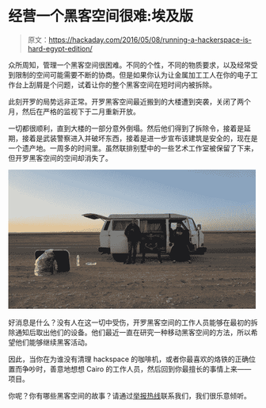 # 经营一个黑客空间很难:埃及版

> 原文：<https://hackaday.com/2016/05/08/running-a-hackerspace-is-hard-egypt-edition/>

众所周知，管理一个黑客空间很困难。不同的个性，不同的物质要求，以及经常受到限制的空间可能需要不断的协商。但是如果你认为让金属加工工人在你的电子工作台上刮屑是个问题，试着让你的整个黑客空间在短时间内被拆除。

此刻开罗的局势远非正常。开罗黑客空间最近搬到的大楼遭到突袭，关闭了两个月，然后在严格的监视下于二月重新开放。

一切都很顺利，直到大楼的一部分意外倒塌。然后他们得到了拆除令，接着是延期，接着是武装警察进入并破坏东西，接着是进一步宣布该建筑是安全的，现在是一个遗产地。一周多的时间里。虽然联排别墅中的一些艺术工作室被保留了下来，但开罗黑客空间的空间却消失了。

![tumblr_inline_o5virriTeD1t3bbl6_500](img/aae4b2d7eaf1907c102777053d5b6855.png)

好消息是什么？没有人在这一切中受伤，开罗黑客空间的工作人员能够在最初的拆除通知后取出他们的设备。他们最近一直在研究一种移动黑客空间的方法，所以希望他们能够继续黑客活动。

因此，当你在为谁没有清理 hackspace 的咖啡机，或者你最喜欢的烙铁的正确位置而争吵时，善意地想想 Cairo 的工作人员，然后回到你最擅长的事情上来——项目。

你呢？你有哪些黑客空间的故事？请通过[举报热线](http://hackaday.com/submit-a-tip/)联系我们，我们很乐意倾听。